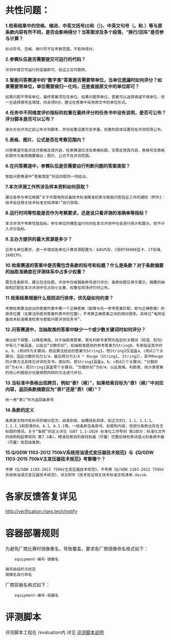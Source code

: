 #   共性问题：

**1.检索结果中的空格、缩进、中英文括号(()和（）)、中英文句号（。和.）等与原条款内容有所不同，是否会影响得分？当答案涉及多个段落，“换行/回车”是否参与计算？**

```
标点符号、空格、换行符不在考察范围，不影响得分。
```

**2.参赛队伍是否需要提交可运行的代码？**
```
评测中提交可运行的容器即可，验证之后可删除。
```

**3.智能问答赛道中的“数字类”答案是否需要带单位，当单位遗漏时如何评分？如果需要带单位，单位需要做归一化吗，还是直接原文中的单位即可？**
```
如果问题不带有单位，最终答案须包含单位。如果问题带单位，答案可以选择填或不填单位，但一旦选择填写且填错，则会得0分。建议在答案中采用原文中的单位形式。
```

**4.任务中不同维度评价指标的权重在最终评分的任务书中没有说明，是否可公布？评分脚本是否可以公布？**
```
承办方在评测之前公布评测脚本，并将权重设置可变参量，权重的具体设置将在评测现场公布。
```

**5.表格、图片、公式是否在考察范围内？**
```
问答赛道可能涉及对表格及其内容，检索赛道仅涉及表格标题，无需反馈其内容，表格号及表格标题作为条款摘要输出；图片、公式不在评测范围。
```

**6.在问答赛道中，参赛队伍是否需要自行判断问题的答案类型？**
```
智能问答赛道中“答案类型”将连同题目一同给出。
```

**7.本次评测工作所涉及样本资料如何获取？**
```
建议各参与单位根据“关于开展电网设备技术标准精准检索与智能问答验证工作的通知（附件2：技术验证相关技术标准文档清单）”自行获取。
```

**8.运行时间等性能是否作为考察要求，还是说只看评测的准确率等指标？**
```
本次评测不考察性能指标。参与单位的模型运行时间在本次评测中也会进行统计和展示，但不计入评分指标。
```

**9.主办方提供的最大资源是多少？**
```
应参与单位要求，进一步增加各单位计算资源配置为：64G内存、2张RTX6000显卡、1T存储、16核CPU。
```

**10.检索赛道的答案中是否需包含条款的标号和标题？什么是条款？对于条款摘要的抽取准确度在评测体系中占多少权重？**
```
需包含条款号，建议包含标题，评测中仅根据条款号进行评分，条款标题仅用于展示。摘要的抽取和匹配在本次评测中仅占较小比重，权重在现场评价时公布。
```

**11.检索结果根据什么规则进行排序，优先级如何约束？**
```answer
考察检索算法给出的答案列表中第一个正确答案（能够与任一参考答案匹配，即为正确答案）的排序位置（在算法所提供答案列表中的位置），不考察正确答案之间的相对顺序。具体见“电网设备技术标准精准检索与智能问答评测任务书”。
```

**12.问答赛道中，当抽取类的答案中缺少一个或少数关键词时如何评分？**
```answer
做出如下调整，以降低难度。对于抽取类答案，首先判断专家预先指定的关键词（短语、短句）中有几个被涵盖，以给出“分数折扣”。如抽取类题目的参考答案为String0，专家指定其中的a、b、c和d作为关键词。假设算法给出的答案为String1，而String1仅涵盖a、c和d三个关键词，因此分数折扣为3/4，最后得分为3/4 * Rouge（String1, String2），其中Rouge的计算方法具体见评测任务书。类似的，若String1涵盖a、b、c和d三个关键词，“分数折扣”为4/4；若String1涵盖零个关键词，“分数折扣”为0/4，以此类推。判断类、统计类答案的核心判据部分也是按照同样的方法进行评分。
```

**13.当标准中表格出现跨页，例如“表1（续）”，如果检索目标为“表1（续）”中对应内容，返回条款摘要应为“表1”还是“表1（续）”？**
```answer
统一用“表1”作为返回条款号
```


**14.条款的定义**
```answer
条款是文档内有标号的细分层次，由高到低、由概括到具体，如正文的1、1.1、1.1.1、1.1.1.1和附录的A、A.1、A.1.1等。一般条款含条款号、标题和内容，但部分条款也存在无标题的情况。关于“条款”的定义详见（GBT 1.1-2020 标准化工作导则 第1部分：标准化文件的结构和起草规则 第7.3条）。精准检索目的是找到最（尽量）完整反映检索词语义的条款中最（尽量）低层级条款。

```

**15.Q/GDW 1103-2012 750kV系统用油浸式变压器技术规范》与《Q/GDW 1103-2015 750kV主变压器技术规范》考察哪个？**
```answer
考察《Q/GDW 1103-2015 750kV主变压器技术规范》，不考察《Q/GDW 1103-2012 750kV系统用油浸式变压器技术规范》，详见附件《技术验证相关技术标准文档清单.docx》。
```
# 各家反馈答复详见
http://verification.rises.tech/notify

#   容器部署规则
为避免厂商比赛时镜像重名，导致覆盖，要求各厂商镜像命名格式如下：
```text
    equipment-编号-镜像名
```
    编号由组织方给定
    镜像名自行命名
厂商容器名格式如下：
```buildoutcfg
    equipment-编号-容器名
```

#   评测脚本
评测脚本工程在 /evaluation内
详见 [评测脚本说明](evaluation/README.md)
